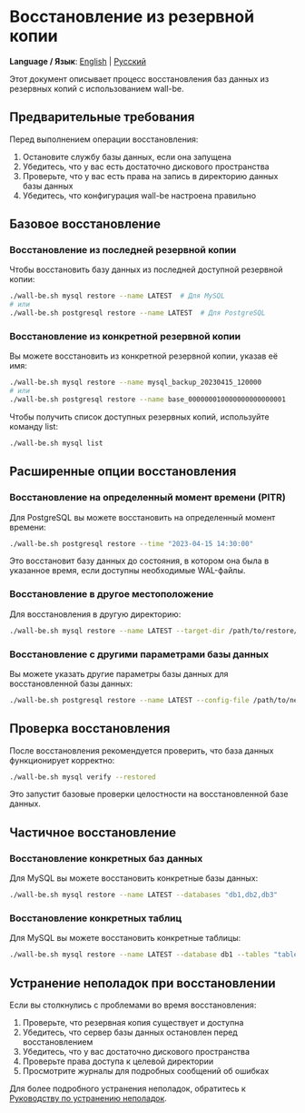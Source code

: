 # Восстановление из резервной копии

**Language / Язык**: [English](en/restore.md) | [Русский](restore.md)

Этот документ описывает процесс восстановления баз данных из резервных копий с использованием wall-be.

## Предварительные требования

Перед выполнением операции восстановления:

1. Остановите службу базы данных, если она запущена
2. Убедитесь, что у вас есть достаточно дискового пространства
3. Проверьте, что у вас есть права на запись в директорию данных базы данных
4. Убедитесь, что конфигурация wall-be настроена правильно

## Базовое восстановление

### Восстановление из последней резервной копии

Чтобы восстановить базу данных из последней доступной резервной копии:

```bash
./wall-be.sh mysql restore --name LATEST  # Для MySQL
# или
./wall-be.sh postgresql restore --name LATEST  # Для PostgreSQL
```

### Восстановление из конкретной резервной копии

Вы можете восстановить из конкретной резервной копии, указав её имя:

```bash
./wall-be.sh mysql restore --name mysql_backup_20230415_120000
# или
./wall-be.sh postgresql restore --name base_000000010000000000000001
```

Чтобы получить список доступных резервных копий, используйте команду list:

```bash
./wall-be.sh mysql list
```

## Расширенные опции восстановления

### Восстановление на определенный момент времени (PITR)

Для PostgreSQL вы можете восстановить на определенный момент времени:

```bash
./wall-be.sh postgresql restore --time "2023-04-15 14:30:00"
```

Это восстановит базу данных до состояния, в котором она была в указанное время, если доступны необходимые WAL-файлы.

### Восстановление в другое местоположение

Для восстановления в другую директорию:

```bash
./wall-be.sh mysql restore --name LATEST --target-dir /path/to/restore/directory
```

### Восстановление с другими параметрами базы данных

Вы можете указать другие параметры базы данных для восстановленной базы данных:

```bash
./wall-be.sh postgresql restore --name LATEST --config-file /path/to/new/postgresql.conf
```

## Проверка восстановления

После восстановления рекомендуется проверить, что база данных функционирует корректно:

```bash
./wall-be.sh mysql verify --restored
```

Это запустит базовые проверки целостности на восстановленной базе данных.

## Частичное восстановление

### Восстановление конкретных баз данных

Для MySQL вы можете восстановить конкретные базы данных:

```bash
./wall-be.sh mysql restore --name LATEST --databases "db1,db2,db3"
```

### Восстановление конкретных таблиц

Для MySQL вы можете восстановить конкретные таблицы:

```bash
./wall-be.sh mysql restore --name LATEST --database db1 --tables "table1,table2"
```

## Устранение неполадок при восстановлении

Если вы столкнулись с проблемами во время восстановления:

1. Проверьте, что резервная копия существует и доступна
2. Убедитесь, что сервер базы данных остановлен перед восстановлением
3. Убедитесь, что у вас достаточно дискового пространства
4. Проверьте права доступа к целевой директории
5. Просмотрите журналы для подробных сообщений об ошибках

Для более подробного устранения неполадок, обратитесь к [Руководству по устранению неполадок](troubleshooting.md). 
